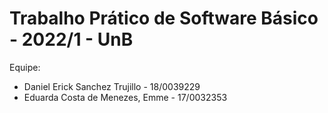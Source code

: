 # Trabalho Prático de Software Básico - 2022/1 - UnB

Equipe:

* Daniel Erick Sanchez Trujillo - 18/0039229
* Eduarda Costa de Menezes, Emme - 17/0032353


